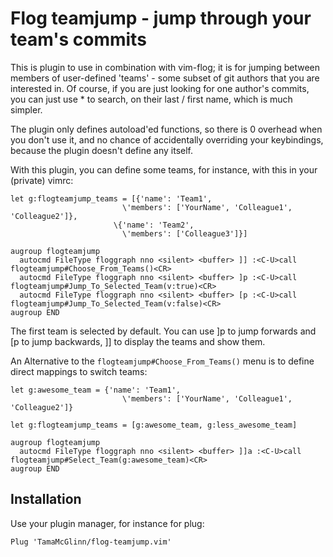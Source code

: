 # Flog teamjump - jump through your team's commits

This is plugin to use in combination with vim-flog; it is for jumping 
between members of user-defined 'teams' - some subset of git authors that
you are interested in. Of course, if you are just looking for one author's commits,
you can just use * to search, on their last / first name, which is much simpler.

The plugin only defines autoload'ed functions, so there is 0 overhead when you don't use it,
and no chance of accidentally overriding your keybindings, because the plugin doesn't define
any itself.

With this plugin, you can define some teams, for instance, with this in your (private) vimrc:

```
let g:flogteamjump_teams = [{'name': 'Team1',
                         \'members': ['YourName', 'Colleague1', 'Colleague2']},
                       \{'name': 'Team2',
                         \'members': ['Colleague3']}]

augroup flogteamjump
  autocmd FileType floggraph nno <silent> <buffer> ]] :<C-U>call flogteamjump#Choose_From_Teams()<CR>
  autocmd FileType floggraph nno <silent> <buffer> ]p :<C-U>call flogteamjump#Jump_To_Selected_Team(v:true)<CR>
  autocmd FileType floggraph nno <silent> <buffer> [p :<C-U>call flogteamjump#Jump_To_Selected_Team(v:false)<CR>
augroup END
```

The first team is selected by default. You can use ]p to jump forwards and [p to jump backwards, ]]
to display the teams and show them.

An Alternative to the `flogteamjump#Choose_From_Teams()` menu is to define direct mappings to switch teams:

```
let g:awesome_team = {'name': 'Team1',
                         \'members': ['YourName', 'Colleague1', 'Colleague2']}

let g:flogteamjump_teams = [g:awesome_team, g:less_awesome_team]

augroup flogteamjump
  autocmd FileType floggraph nno <silent> <buffer> ]]a :<C-U>call flogteamjump#Select_Team(g:awesome_team)<CR>
augroup END
```

## Installation

Use your plugin manager, for instance for plug:

```
Plug 'TamaMcGlinn/flog-teamjump.vim'
```

